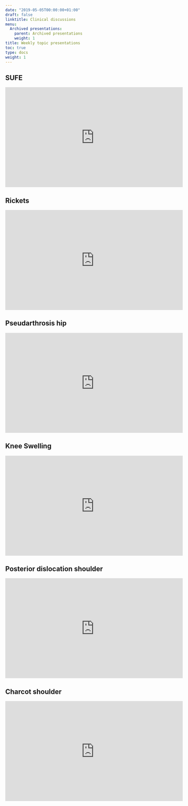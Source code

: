 ```yaml
---
date: "2019-05-05T00:00:00+01:00"
draft: false
linktitle: Clinical discussions
menu:
  Archived presentations:
    parent: Archived presentations
    weight: 1
title: Weekly topic presentations
toc: true
type: docs
weight: 1
---
```

## SUFE

<iframe width="560" height="315" src="https://www.youtube.com/embed/mU7gPoeftvE" frameborder="0" allow="accelerometer; autoplay; clipboard-write; encrypted-media; gyroscope; picture-in-picture" allowfullscreen></iframe>

## Rickets

<iframe width="560" height="315" src="https://www.youtube.com/embed/nynJqXrnvdk" frameborder="0" allow="accelerometer; autoplay; clipboard-write; encrypted-media; gyroscope; picture-in-picture" allowfullscreen></iframe>

## Pseudarthrosis hip

<iframe width="560" height="315" src="https://www.youtube.com/embed/0D2lACKqmzc" frameborder="0" allow="accelerometer; autoplay; clipboard-write; encrypted-media; gyroscope; picture-in-picture" allowfullscreen></iframe>

## Knee Swelling

<iframe width="560" height="315" src="https://www.youtube.com/embed/QmYqMIcK7y4" frameborder="0" allow="accelerometer; autoplay; clipboard-write; encrypted-media; gyroscope; picture-in-picture" allowfullscreen></iframe>

## Posterior dislocation shoulder
<iframe width="560" height="315" src="https://www.youtube.com/embed/cTgY71o8PSg" frameborder="0" allow="accelerometer; autoplay; clipboard-write; encrypted-media; gyroscope; picture-in-picture" allowfullscreen></iframe>

## Charcot shoulder

<iframe width="560" height="315" src="https://www.youtube.com/embed/W9_UZ3RuOOw" frameborder="0" allow="accelerometer; autoplay; clipboard-write; encrypted-media; gyroscope; picture-in-picture" allowfullscreen></iframe>